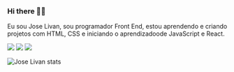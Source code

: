 ### Hi there 👋😃

Eu sou Jose Livan, sou programador Front End, estou aprendendo e criando projetos com HTML, CSS e iniciando o aprendizadoode JavaScript e React.

<img src="https://img.shields.io/badge/HTML5-E34F26?style=for-the-badge&logo=html5&logoColor=white"/>

<img src="https://img.shields.io/badge/CSS3-1572B6?style=for-the-badge&logo=css3&logoColor=white"/>

<img src="https://img.shields.io/badge/JavaScript-F7DF1E?style=for-the-badge&logo=javascript&logoColor=black"/>

![Jose Livan stats](https://github-readme-stats.vercel.app/api?username=JOSELIVAN&show_icons=true&theme=radical)








